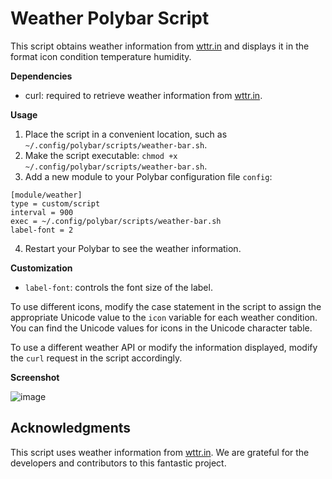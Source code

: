 # Weather Polybar Script

This script obtains weather information from [wttr.in](https://wttr.in/) and displays it in the format icon condition temperature humidity.

**Dependencies**
- curl: required to retrieve weather information from [wttr.in](https://wttr.in/).

**Usage**
1. Place the script in a convenient location, such as `~/.config/polybar/scripts/weather-bar.sh`.
2. Make the script executable: `chmod +x ~/.config/polybar/scripts/weather-bar.sh`.
3. Add a new module to your Polybar configuration file `config`:

```
[module/weather]
type = custom/script
interval = 900
exec = ~/.config/polybar/scripts/weather-bar.sh
label-font = 2
```

4. Restart your Polybar to see the weather information.

**Customization**
- `label-font`: controls the font size of the label.

To use different icons, modify the case statement in the script to assign the appropriate Unicode value to the `icon` variable for each weather condition. You can find the Unicode values for icons in the Unicode character table.

To use a different weather API or modify the information displayed, modify the `curl` request in the script accordingly.

**Screenshot**

![image](https://user-images.githubusercontent.com/63558530/233858697-ba2576c9-ccef-4c85-ae42-7512796fa259.png)


## Acknowledgments

This script uses weather information from [wttr.in](https://github.com/chubin/wttr.in). We are grateful for the developers and contributors to this fantastic project.
